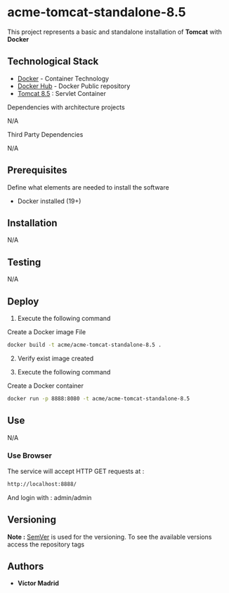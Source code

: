 # acme-tomcat-standalone-8.5

This project represents a basic and standalone installation of **Tomcat** with **Docker**





## Technological Stack

* [Docker](https://www.docker.com/) - Container Technology
* [Docker Hub](https://hub.docker.com/) - Docker Public repository
* [Tomcat 8.5](http://tomcat.apache.org) : Servlet Container

Dependencies with architecture projects

N/A

Third Party Dependencies

N/A





## Prerequisites

Define what elements are needed to install the software

* Docker installed (19+)





## Installation

N/A






## Testing

N/A





## Deploy

1. Execute the following command

Create a Docker image File

```bash
docker build -t acme/acme-tomcat-standalone-8.5 .
```

2. Verify exist image created

3. Execute the following command

Create a Docker container

```bash
docker run -p 8888:8080 -t acme/acme-tomcat-standalone-8.5
```





## Use

N/A





### Use Browser

The service will accept HTTP GET requests at :

```bash
http://localhost:8888/
```

And login with : admin/admin





## Versioning

**Note :** [SemVer](http://semver.org/) is used for the versioning.
To see the available versions access the repository tags





## Authors

* **Víctor Madrid**
